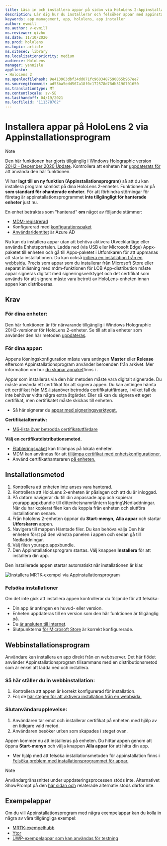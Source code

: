 ```yaml
---
title: Läsa in och installera appar på sidan via HoloLens 2-Appinstallationsprogram
description: Lär dig hur du installerar och felsöker appar med appinstallationsprogrammet och läser in och installerar appar via användargränssnittet.
keywords: app management, app, hololens, app installer
author: evmill
ms.author: v-evmill
ms.reviewer: qizho
ms.date: 11/10/2020
ms.prod: hololens
ms.topic: article
ms.sitesec: library
ms.localizationpriority: medium
audience: HoloLens
manager: yannisle
appliesto:
- HoloLens 2
ms.openlocfilehash: 9e413963dbf34dd071fc9603487590065b967ee7
ms.sourcegitcommit: ad53ba5edd567a18f0c172578d78db3190701650
ms.translationtype: MT
ms.contentlocale: sv-SE
ms.lasthandoff: 04/19/2021
ms.locfileid: "111378762"
---
```

# <a name="install-apps-on-hololens-2-via-app-installer"></a>Installera appar på HoloLens 2 via Appinstallationsprogram

> [!NOTE]
> Den här funktionen har gjorts tillgänglig [i Windows Holographic version 20H2 – December 2020 Update](hololens-release-notes.md). Kontrollera att enheten har [uppdaterats för](hololens-update-hololens.md) att använda den här funktionen.

Vi har **lagt till en ny funktion (Appinstallationsprogram)** så att du kan installera program sömlöst på dina HoloLens 2-enheter. Funktionen är på **som standard för ohanterade enheter**. För att förhindra störningar för företag är appinstallationsprogrammet **inte tillgängligt för hanterade enheter** just nu.  

En enhet betraktas som "hanterad" **om** något av följande stämmer:

- [MDM-registrerad](hololens-enroll-mdm.md)
- Konfigurerad med [konfigurationspaket](hololens-provisioning.md)
- [Användaridentitet](hololens-identity.md) är Azure AD

Nu kan du installera appar utan att behöva aktivera Utvecklarläge eller använda Enhetsportalen.  Ladda ned (via USB eller Microsoft Edge) Appx-paketet till enheten och gå till Appx-paketet i Utforskaren för att uppmanas att starta installationen.  Du kan också [initiera en installation från en webbsida](https://docs.microsoft.com/windows/msix/app-installer/installing-windows10-apps-web).  Precis som appar som du installerar från Microsoft Store eller separat inläsning med mdm-funktionen för LOB [](https://docs.microsoft.com/windows/win32/appxpkg/how-to-sign-a-package-using-signtool) App-distribution [](https://docs.microsoft.com/windows/win32/appxpkg/how-to-sign-a-package-using-signtool#security-considerations) måste appar signeras digitalt med signeringsverktyget och det certifikat som används för att signera måste vara betrott av HoloLens-enheten innan appen kan distribueras.

## <a name="requirements"></a>Krav

### <a name="for-your-devices"></a>För dina enheter:

Den här funktionen är för närvarande tillgänglig i Windows Holographic 20H2-versioner för HoloLens 2-enheter. Se till att alla enheter som använder den här metoden [uppdateras](hololens-update-hololens.md).

### <a name="for-your-apps"></a>För dina appar:

Appens lösningskonfiguration måste vara antingen **Master** eller **Release** eftersom Appinstallationsprogram använder beroenden från arkivet. Mer information om hur [du skapar appaket](https://docs.microsoft.com/windows/msix/app-installer/create-appinstallerfile-vs)finns i .

Appar som installeras via den här metoden måste vara digitalt signerade. Du måste använda ett certifikat för att signera appen. Du kan antingen hämta ett certifikat från [MS-listan](https://ccadb-public.secure.force.com/microsoft/IncludedCACertificateReportForMSFT)över betrodda certifikatutfärdare, i vilket fall du inte behöver vidta några extra åtgärder. Eller så kan du signera ett eget certifikat, men certifikatet måste skickas till enheten.

- Så här signerar du [appar med signeringsverktyget.](https://docs.microsoft.com/windows/win32/appxpkg/how-to-sign-a-package-using-signtool)

**Certifikatalternativ:**

- [MS-lista över betrodda certifikatutfärdare](https://ccadb-public.secure.force.com/microsoft/IncludedCACertificateReportForMSFT)

**Välj en certifikatdistributionsmetod.**

- [Etableringspaket](hololens-provisioning.md) kan tillämpas på lokala enheter.
- MDM kan användas för att [tillämpa certifikat med enhetskonfigurationer.](https://docs.microsoft.com/mem/intune/protect/certificates-configure)
- Använd certifikathanteraren [på enheten.](certificate-manager.md)

## <a name="installation-method"></a>Installationsmetod

1. Kontrollera att enheten inte anses vara hanterad.
1. Kontrollera att HoloLens 2-enheten är påslagen och att du är inloggad.
1. På datorn navigerar du till din anpassade app och kopierar yourapp.appxbundle till dittenhetsnamn\Intern lagring\Nedladdningar.
    När du har kopierat filen kan du koppla från enheten och slutföra installationen senare.
1. Från hololens 2-enheten öppnar du **Start-menyn,** **Alla appar** och startar **Utforskaren** appen.
1. Navigera till mappen Hämtade filer. Du kan behöva välja Den här enheten först på den vänstra panelen **i** appen och sedan gå till Nedladdningar.
1. Välj filen yourapp.appxbundle.
1. Den Appinstallationsprogram startas. Välj knappen **Installera** för att installera din app.

Den installerade appen startar automatiskt när installationen är klar.

![Installera MRTK-exempel via Appinstallationsprogram](images/hololens-app-installer-picture.jpg)

### <a name="troubleshooting-installs"></a>Felsöka installationer

Om det inte gick att installera appen kontrollerar du följande för att felsöka:

- Din app är antingen en huvud- eller version.
- Enheten uppdateras till en version som den här funktionen är tillgänglig på.
- Du [är ansluten till Internet](hololens-network.md).
- Slutpunkterna [för Microsoft Store](hololens-offline.md) är korrekt konfigurerade.  

## <a name="web-installer"></a>Webbinstallationsprogram

Användare kan installera en app direkt från en webbserver. Det här flödet använder Appinstallationsprogram tillsammans med en distributionsmetod som är enkel att ladda ned och installera.

### <a name="how-to-set-up-web-install"></a>Så här ställer du in webbinstallation:

1. Kontrollera att appen är korrekt konfigurerad för installation.
1. Följ de [här stegen för att aktivera installation från en webbsida.](https://docs.microsoft.com/windows/msix/app-installer/installing-windows10-apps-web#how-to-enable-this-on-a-webpage)

### <a name="end-user-experience"></a>Slutanvändarupplevelse:

1. Användaren tar emot och installerar certifikat på enheten med hjälp av en tidigare vald metod.
1. Användaren besöker url:en som skapades i steget ovan.

Appen kommer nu att installeras på enheten. Du hittar appen genom att öppna **Start-menyn** och välja knappen **Alla appar** för att hitta din app.

- Mer hjälp med att felsöka installationsmetoden för appinstallation finns i [Felsöka problem med installationsprogrammet för appar.](https://docs.microsoft.com/windows/msix/app-installer/troubleshoot-appinstaller-issues)

> [!NOTE]
> Användargränssnittet under uppdateringsprocessen stöds inte. Alternativet ShowPrompt på den [här sidan och](https://docs.microsoft.com/windows/msix/app-installer/update-settings) relaterade alternativ stöds därför inte.

## <a name="sample-apps"></a>Exempelappar

Om du vill Appinstallationsprogram med några exempelappar kan du kolla in några av våra tillgängliga exempel:

- [MRTK-exempelhubb](https://microsoft.github.io/MixedRealityToolkit-Unity/Documentation/README_ExampleHub.html)
- [Ytor](https://docs.microsoft.com/windows/mixed-reality/develop/unity/sampleapp-surfaces)
- [UWP-exempelappar som kan användas för testning](https://github.com/microsoft/Windows-universal-samples/tree/master/Samples)
